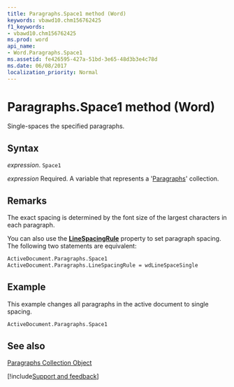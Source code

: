 ```yaml
---
title: Paragraphs.Space1 method (Word)
keywords: vbawd10.chm156762425
f1_keywords:
- vbawd10.chm156762425
ms.prod: word
api_name:
- Word.Paragraphs.Space1
ms.assetid: fe426595-427a-51bd-3e65-48d3b3e4c78d
ms.date: 06/08/2017
localization_priority: Normal
---
```



# Paragraphs.Space1 method (Word)

Single-spaces the specified paragraphs.


## Syntax

_expression_. `Space1`

_expression_ Required. A variable that represents a '[Paragraphs](Word.paragraphs.md)' collection.


## Remarks

The exact spacing is determined by the font size of the largest characters in each paragraph.

You can also use the  **[LineSpacingRule](Word.Paragraphs.LineSpacingRule.md)** property to set paragraph spacing. The following two statements are equivalent:




```vb
ActiveDocument.Paragraphs.Space1 
ActiveDocument.Paragraphs.LineSpacingRule = wdLineSpaceSingle
```


## Example

This example changes all paragraphs in the active document to single spacing.


```vb
ActiveDocument.Paragraphs.Space1
```


## See also


[Paragraphs Collection Object](Word.paragraphs.md)

[!include[Support and feedback](~/includes/feedback-boilerplate.md)]